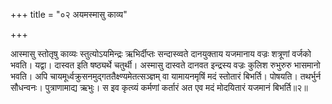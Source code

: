 +++
title = "०२ अयमस्मासु काव्य"

+++

आस्मासु स्तोतृषु काव्यः स्तुत्योऽयमिन्द्रः ऋभिर्दीप्तः सन्दास्व्वते दानयुक्ताय यजमानाय वज्रः शत्रूणां वर्जको भवति। यद्वा। दास्वत इति षष्ठ्यर्थे चतुर्थी। अस्मासु दास्वते दानवत इन्द्रस्य वज्रः कुलिश रुभुरुरु भासमानो भवति। अपि चायमूर्ध्वक्रुसनमुद्गततैक्ष्ण्यमेतत्सञ्ज्ञम् वा यामायनमृषिं मदं स्तोतारं बिभर्ति। पोषयति। तथर्भुर्न सौधन्वनः। पुत्राणामाद्य ऋभुः। स इव कृत्व्यं कर्मणां कर्तारं अत एव मदं मोदयितारं यजमानं बिभर्ति॥२॥